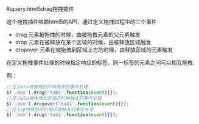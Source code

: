 #jquery.html5drag拖拽插件

这个拖拽插件依赖html5的API，通过定义拖拽过程中的三个事件

* drag 元素被拖拽的时候，由被拖拽元素的父元素触发
* drop 元素在被释放在某个区域的时候，由被释放区域触发
* dropover 元素在被拖拽到区域上方的时候，由释放区域的元素触发

在定义拖拽事件处理的时候指定响应的标签，同一标签的元素之间可以相互拖拽

例：

```javascript
//定义ele被拖拽的时候触发的事件处理
$('.box').drag('tab1',function(event){});
//定义ele被拖拽到区域的时候触发的事件处理
$('.box').drogover('tab1',function(event){});
//定义拖拽释放的时候区域触发的事件处理
$('.box').drog('tab1',function(event){});
```